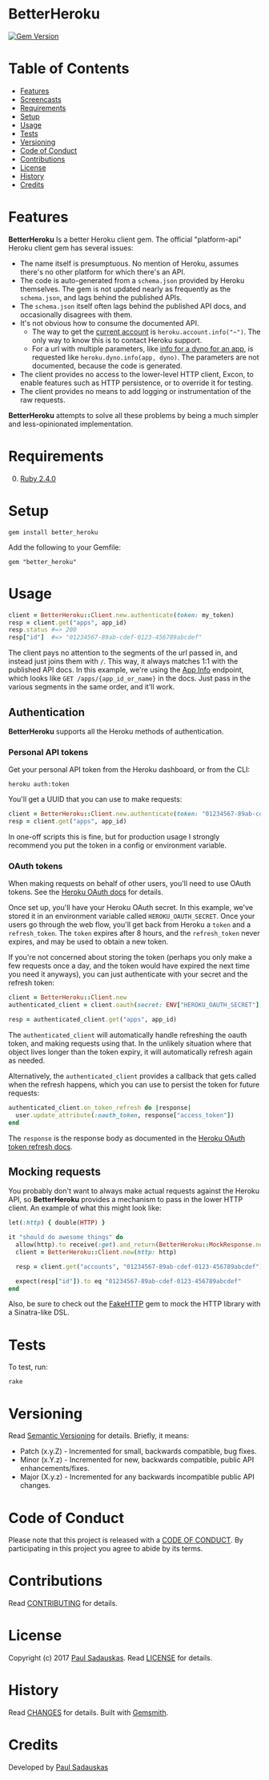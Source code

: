 # BetterHeroku

[![Gem Version](https://badge.fury.io/rb/better_heroku.svg)](http://badge.fury.io/rb/better_heroku)

<!-- Tocer[start]: Auto-generated, don't remove. -->

# Table of Contents

- [Features](#features)
- [Screencasts](#screencasts)
- [Requirements](#requirements)
- [Setup](#setup)
- [Usage](#usage)
- [Tests](#tests)
- [Versioning](#versioning)
- [Code of Conduct](#code-of-conduct)
- [Contributions](#contributions)
- [License](#license)
- [History](#history)
- [Credits](#credits)

<!-- Tocer[finish]: Auto-generated, don't remove. -->

# Features

**BetterHeroku** Is a better Heroku client gem. The official "platform-api" Heroku client gem has several issues:

 * The name itself is presumptuous. No mention of Heroku, assumes there's no other platform for which there's an API.
 * The code is auto-generated from a `schema.json` provided by Heroku themselves. The gem is not updated nearly as
   frequently as the `schema.json`, and lags behind the published APIs.
 * The `schema.json` itself often lags behind the published API docs, and occasionally disagrees with them.
 * It's not obvious how to consume the documented API.
   * The way to get the [current account][heroku-account-info] is `heroku.account.info("~")`. The only way to know this
     is to contact Heroku support.
   * For a url with multiple parameters, like [info for a dyno for an app][heroku-dyno-info], is requested like
     `heroku.dyno.info(app, dyno)`. The parameters are not documented, because the code is generated.
 * The client provides no access to the lower-level HTTP client, Excon, to enable features such as HTTP persistence, or
   to override it for testing.
 * The client provides no means to add logging or instrumentation of the raw requests.

**BetterHeroku** attempts to solve all these problems by being a much simpler and less-opinionated implementation.

[heroku-account-info]: https://devcenter.heroku.com/articles/platform-api-reference#account
[heroku-dyno-info]:    https://devcenter.heroku.com/articles/platform-api-reference#dyno-info

# Requirements

0. [Ruby 2.4.0](https://www.ruby-lang.org)

# Setup

    gem install better_heroku

Add the following to your Gemfile:

    gem "better_heroku"

# Usage

```ruby
client = BetterHeroku::Client.new.authenticate(token: my_token)
resp = client.get("apps", app_id)
resp.status #=> 200
resp["id"]  #=> "01234567-89ab-cdef-0123-456789abcdef"
```

The client pays no attention to the segments of the url passed in, and instead just joins them with `/`. This way, it
always matches 1:1 with the published API docs. In this example, we're using the [App Info][heroku-app-info] endpoint,
which looks like `GET /apps/{app_id_or_name}` in the docs. Just pass in the various segments in the same order, and
it'll work.

[heroku-app-info]: https://devcenter.heroku.com/articles/platform-api-reference#app-info

## Authentication

**BetterHeroku** supports all the Heroku methods of authentication.

### Personal API tokens

Get your personal API token from the Heroku dashboard, or from the CLI:

    heroku auth:token

You'll get a UUID that you can use to make requests:

```ruby
client = BetterHeroku::Client.new.authenticate(token: "01234567-89ab-cdef-0123-456789abcdef")
resp = client.get("apps", app_id)
```

In one-off scripts this is fine, but for production usage I strongly recommend you put the token in a config or
environment variable.

### OAuth tokens

When making requests on behalf of other users, you'll need to use OAuth tokens. See the
[Heroku OAuth docs][heroku-oauth-docs] for details.

Once set up, you'll have your Heroku OAuth secret. In this example, we've stored it in an environment variable called
`HEROKU_OAUTH_SECRET`. Once your users go through the web flow, you'll get back from Heroku a `token` and a
`refresh_token`. The `token` expires after 8 hours, and the `refresh_token` never expires, and may be used to obtain a
new token.

If you're not concerned about storing the token (perhaps you only make a few requests once a day, and the token would
have expired the next time you need it anyways), you can just authenticate with your secret and the refresh token:

```ruby
client = BetterHeroku::Client.new
authenticated_client = client.oauth(secret: ENV["HEROKU_OAUTH_SECRET"], refresh_token: refresh_token)

resp = authenticated_client.get("apps", app_id)
```

The `authenticated_client` will automatically handle refreshing the oauth token, and making requests using that. In the
unlikely situation where that object lives longer than the token expiry, it will automatically refresh again as needed.

Alternatively, the `authenticated_client` provides a callback that gets called when the refresh happens, which you can use
to persist the token for future requests:

```ruby
authenticated_client.on_token_refresh do |response|
  user.update_attribute(:oauth_token, response["access_token"])
end
```

The `response` is the response body as documented in the [Heroku OAuth token refresh docs][heroku-token-refresh-docs].

[heroku-oauth-docs]: https://devcenter.heroku.com/articles/oauth
[heroku-token-refresh-docs]: https://devcenter.heroku.com/articles/oauth#token-refresh

## Mocking requests

You probably don't want to always make actual requests against the Heroku API, so **BetterHeroku** provides a mechanism
to pass in the lower HTTP client. An example of what this might look like:

```ruby
let(:http) { double(HTTP) }

it "should do awesome things" do
  allow(http).to receive(:get).and_return(BetterHeroku::MockResponse.new({"id" => "01234567-89ab-cdef-0123-456789abcdef"})
  client = BetterHeroku::Client.new(http: http)

  resp = client.get("accounts", "01234567-89ab-cdef-0123-456789abcdef")

  expect(resp["id"]).to eq "01234567-89ab-cdef-0123-456789abcdef"
end
```

Also, be sure to check out the [FakeHTTP][fake-http] gem to mock the HTTP library with a Sinatra-like DSL.

[fake-http]: https://github.com/paul/fake_http

# Tests

To test, run:

    rake

# Versioning

Read [Semantic Versioning](http://semver.org) for details. Briefly, it means:

- Patch (x.y.Z) - Incremented for small, backwards compatible, bug fixes.
- Minor (x.Y.z) - Incremented for new, backwards compatible, public API enhancements/fixes.
- Major (X.y.z) - Incremented for any backwards incompatible public API changes.

# Code of Conduct

Please note that this project is released with a [CODE OF CONDUCT](CODE_OF_CONDUCT.md). By
participating in this project you agree to abide by its terms.

# Contributions

Read [CONTRIBUTING](CONTRIBUTING.md) for details.

# License

Copyright (c) 2017 [Paul Sadauskas](mailto:psadauskas@gmail.com).
Read [LICENSE](LICENSE.md) for details.

# History

Read [CHANGES](CHANGES.md) for details.
Built with [Gemsmith](https://github.com/bkuhlmann/gemsmith).

# Credits

Developed by [Paul Sadauskas](mailto:psadauskas@gmail.com)
